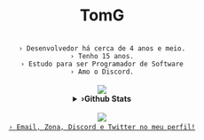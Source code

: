 <div align="center">
  <h1 align="center"><b>TomG</b></h1>
  <br>
  <code align=center>› Desenvolvedor há cerca de 4 anos e meio.</code>
  <br>
  <code align=center>› Tenho 15 anos.</code>
  <br>
  <code align=center>› Estudo para ser Programador de Software</code>
  <br>
  <code align=center>› Amo o Discord.</code>
  <br>
  <br>
  <a href="https://github.com/BluAimz" alt="BluAimz"><img src="https://skillicons.dev/icons?i=js,html,css,discord,mongodb,github&theme=dark"></a>
<br>
  <details>
    <br>
    <summary><underline><b>›Github Stats</b></underline></summary>
    <table><tr><td style="padding: 0; width=50%">
      <img src="https://github-readme-stats.vercel.app/api/?username=BluAimz&show_icons=true&title_color=539BF5&text_color=9f9f9f&bg_color=00000000&hide_border=true&icon_color=539BF5&hide_title=true&count_private=true" /></td>
      <td style="padding: 0; width=50%"><img src="https://github-readme-stats.vercel.app/api/top-langs/?username=BluAimz&show_icons=true&title_color=539BF5&text_color=9f9f9f&bg_color=00000000&hide_border=true&icon_color=00000000&count_private=true" /></td></tr></table>
  </details> 
  <br>
  <a href="https://discord.com/users/736887813974392844" alt="BluAimz" align="center"><img src="https://lanyard.cnrad.dev/api/736887813974392844"/></a>
  <a href="https://github-readme-stats.vercel.app/api/?username=BluAimz&show_icons=true&title_color=539BF5&text_color=9f9f9f&bg_color=00000000&hide_border=true&icon_color=539BF5&hide_title=true&count_private=true" align="center">
  <br>
  <code align=center>› Email, Zona, Discord e Twitter no meu perfil!</code>

</div>
